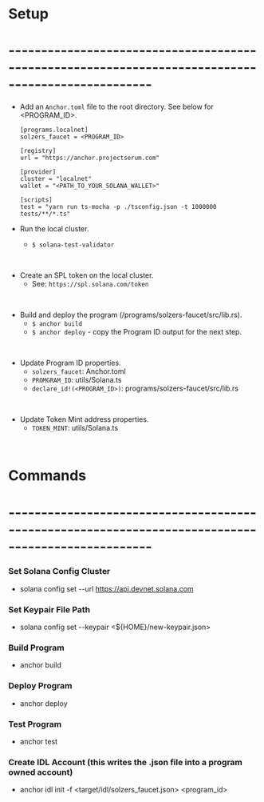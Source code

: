 # Setup
# --------------------------------------------------------------------------------------------------

- Add an `Anchor.toml` file to the root directory. See below for <PROGRAM_ID>.
  ```
  [programs.localnet]
  solzers_faucet = <PROGRAM_ID>

  [registry]
  url = "https://anchor.projectserum.com"

  [provider]
  cluster = "localnet"
  wallet = "<PATH_TO_YOUR_SOLANA_WALLET>"

  [scripts]
  test = "yarn run ts-mocha -p ./tsconfig.json -t 1000000 tests/**/*.ts"
  ```

- Run the local cluster.
  - `$ solana-test-validator`

<br/>

- Create an SPL token on the local cluster.
  - See: `https://spl.solana.com/token`

<br/>

- Build and deploy the program (/programs/solzers-faucet/src/lib.rs).
  - `$ anchor build`
  - `$ anchor deploy` - copy the Program ID output for the next step.

<br/>

- Update Program ID properties.
  - `solzers_faucet`: Anchor.toml
  - `PROMGRAM_ID`: utils/Solana.ts
  - `declare_id!(<PROGRAM_ID>)`: programs/solzers-faucet/src/lib.rs

<br/>

- Update Token Mint address properties.
  - `TOKEN_MINT`: utils/Solana.ts

<br/>

# Commands
# --------------------------------------------------------------------------------------------------

### Set Solana Config Cluster
  - solana config set --url https://api.devnet.solana.com

### Set Keypair File Path
  - solana config set --keypair <${HOME}/new-keypair.json>

### Build Program
  - anchor build

### Deploy Program
  - anchor deploy

### Test Program
  - anchor test
  
### Create IDL Account (this writes the .json file into a program owned account)
  - anchor idl init -f <target/idl/solzers_faucet.json> <program_id>